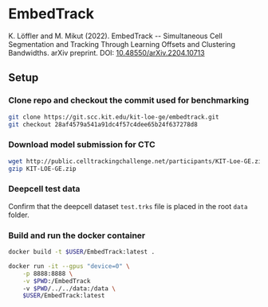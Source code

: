 # EmbedTrack

K. Löffler and M. Mikut (2022). EmbedTrack -- Simultaneous Cell Segmentation and Tracking Through Learning Offsets and Clustering Bandwidths. arXiv preprint. DOI: [10.48550/arXiv.2204.10713](https://doi.org/10.48550/arXiv.2204.10713)

## Setup

### Clone repo and checkout the commit used for benchmarking
```bash
git clone https://git.scc.kit.edu/kit-loe-ge/embedtrack.git
git checkout 28af4579a541a91dc4f57c4dee65b24f637278d8
```

### Download model submission for CTC
```bash
wget http://public.celltrackingchallenge.net/participants/KIT-Loe-GE.zip
gzip KIT-LOE-GE.zip
```

### Deepcell test data
Confirm that the deepcell dataset `test.trks` file is placed in the root `data` folder.

### Build and run the docker container
```bash
docker build -t $USER/EmbedTrack:latest .
```

```bash
docker run -it --gpus "device=0" \
    -p 8888:8888 \
    -v $PWD:/EmbedTrack
    -v $PWD/../../data:/data \
    $USER/EmbedTrack:latest
```
